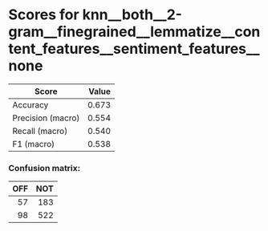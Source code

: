 # Scores for knn__both__2-gram__finegrained__lemmatize__content_features__sentiment_features__none
|      Score      |Value|
|-----------------|----:|
|Accuracy         |0.673|
|Precision (macro)|0.554|
|Recall (macro)   |0.540|
|F1 (macro)       |0.538|

### Confusion matrix:
|OFF|NOT|
|--:|--:|
| 57|183|
| 98|522|
